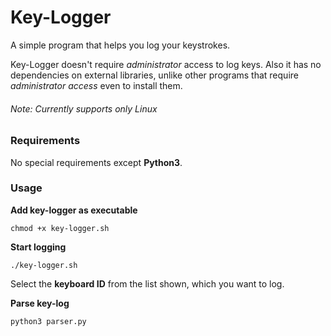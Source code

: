 # Key-Logger
A simple program that helps you log your keystrokes.  

Key-Logger doesn't require *administrator* access to log keys. Also it has no dependencies on external libraries, unlike other programs that require *administrator access* even to install them.


###### Note: Currently supports only Linux

### Requirements

No special requirements except **Python3**. 

### Usage
**Add key-logger as executable**

    chmod +x key-logger.sh

**Start logging**

    ./key-logger.sh

Select the **keyboard ID** from the list shown, which you want to log.

**Parse key-log**

    python3 parser.py